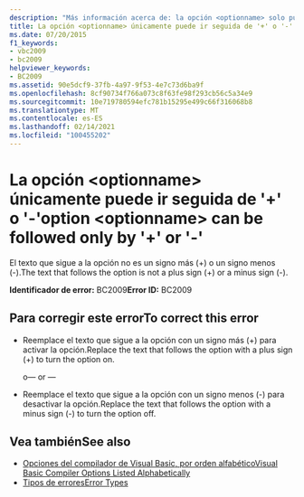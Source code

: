 ```yaml
---
description: "Más información acerca de: la opción <optionname> solo puede ir seguida de ' + ' o '-'"
title: La opción <optionname> únicamente puede ir seguida de '+' o '-'
ms.date: 07/20/2015
f1_keywords:
- vbc2009
- bc2009
helpviewer_keywords:
- BC2009
ms.assetid: 90e5dcf9-37fb-4a97-9f53-4e7c73d6ba9f
ms.openlocfilehash: 8cf90734f766a073c8f63fe98f293cb56c5a34e9
ms.sourcegitcommit: 10e719780594efc781b15295e499c66f316068b8
ms.translationtype: MT
ms.contentlocale: es-ES
ms.lasthandoff: 02/14/2021
ms.locfileid: "100455202"
---
```

# <a name="option-optionname-can-be-followed-only-by--or--"></a><span data-ttu-id="d3752-103">La opción \<optionname> únicamente puede ir seguida de '+' o '-'</span><span class="sxs-lookup"><span data-stu-id="d3752-103">option \<optionname> can be followed only by '+' or '-'</span></span>

<span data-ttu-id="d3752-104">El texto que sigue a la opción no es un signo más (+) o un signo menos (-).</span><span class="sxs-lookup"><span data-stu-id="d3752-104">The text that follows the option is not a plus sign (+) or a minus sign (-).</span></span>  
  
 <span data-ttu-id="d3752-105">**Identificador de error:** BC2009</span><span class="sxs-lookup"><span data-stu-id="d3752-105">**Error ID:** BC2009</span></span>  
  
## <a name="to-correct-this-error"></a><span data-ttu-id="d3752-106">Para corregir este error</span><span class="sxs-lookup"><span data-stu-id="d3752-106">To correct this error</span></span>  
  
- <span data-ttu-id="d3752-107">Reemplace el texto que sigue a la opción con un signo más (+) para activar la opción.</span><span class="sxs-lookup"><span data-stu-id="d3752-107">Replace the text that follows the option with a plus sign (+) to turn the option on.</span></span>  
  
     <span data-ttu-id="d3752-108">o</span><span class="sxs-lookup"><span data-stu-id="d3752-108">— or —</span></span>  
  
- <span data-ttu-id="d3752-109">Reemplace el texto que sigue a la opción con un signo menos (-) para desactivar la opción.</span><span class="sxs-lookup"><span data-stu-id="d3752-109">Replace the text that follows the option with a minus sign (-) to turn the option off.</span></span>  
  
## <a name="see-also"></a><span data-ttu-id="d3752-110">Vea también</span><span class="sxs-lookup"><span data-stu-id="d3752-110">See also</span></span>

- [<span data-ttu-id="d3752-111">Opciones del compilador de Visual Basic, por orden alfabético</span><span class="sxs-lookup"><span data-stu-id="d3752-111">Visual Basic Compiler Options Listed Alphabetically</span></span>](../reference/command-line-compiler/compiler-options-listed-alphabetically.md)
- [<span data-ttu-id="d3752-112">Tipos de errores</span><span class="sxs-lookup"><span data-stu-id="d3752-112">Error Types</span></span>](../programming-guide/language-features/error-types.md)
